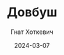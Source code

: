 ---
layout: default
modal-id: 47
date: 2024-03-07
title: Довбуш
author: Гнат Хоткевич
author_label: Автор
img: dovbush-gnat-hotkevych.jpg
project-date: 1920
category: Художня проза, Роман, Фольклор
status: available
description: "У книжці оповідається історія легендарного опришківського ватажка Олекси Довбуша, який зі звичайного ґазди, чоловіка і батька перетворився на «месника народних кривд». Олекса знайомиться зі священником, який стає його ідеологічним наставником, разом чоловіки вирішують змінити суспільно-політичний устрій на Гуцульщині. Та чи справді вони розуміють один одного?

Чи зможуть діяти спільно і злагоджено? Чим готові пожертвувати заради досягнення своєї мети?

А ще, прочитавши повість, ви багато дізнаєтеся про життя гуцулів: як вони випасають худобу на полонинах, що роблять під час нападу ведмедя, як ставлять вівчарські стаї, як готують бриндзу, які чари потрібні «до полонини» тощо. Досить детально та розлого Гнат Хоткевич описує й побут польської шляхти, а також політичні процеси в Європі XVIII ст.

І все це переплетено з неймовірними історіями про опришківські пригоди і заховані у горах скарби, які буцімто охороняють потойбічні істоти, про жорстокі убивства і героїчні вчинки, про жадібність і самопожертву.

Тож ким насправді був Олекса Довбуш? Героєм і оборонцем простого народу чи ватажком злочинців і безжалісним убивцею? Та й чи можна однозначно оцінити людські вчинки, особливо в історичному контексті?

Твір публікується за авторськими рукописами і машинописами, що зберігаються у Центральному державному історичному архіві у Львові. У нашій редакції збережено особливості гуцульського діалекту, деяку застарілу лексику, а також вилучені в радянських виданнях фрагменти тексту."
---